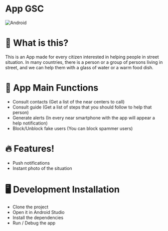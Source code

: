 # App GSC
![Android](https://img.shields.io/badge/-Android-404040?logo=android&style=for-the-badge)

# 🤔 What is this?
This is an App made for every citizen interested in helping people in street situation. In many countries, there is a person or a group of persons living in street, and we can help them with a glass of water or a warm food dish.

# 🔮 App Main Functions
- Consult contacts (Get a list of the near centers to call)
- Consult guide (Get a list of steps that you should follow to help that person)
- Generate alerts (In every near smartphone with the app will appear a help notification)
- Block/Unblock fake users (You can block spammer users)

# 🔥 Features!
- Push notifications
- Instant photo of the situation

# 🖥 Development Installation
- Clone the project
- Open it in Android Studio
- Install the dependencies
- Run / Debug the app
